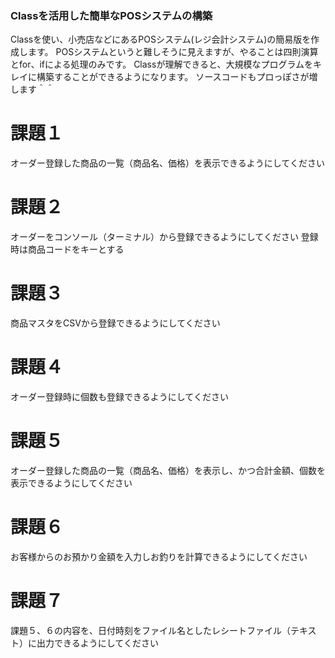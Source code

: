### Classを活用した簡単なPOSシステムの構築
Classを使い、小売店などにあるPOSシステム(レジ会計システム)の簡易版を作成します。
POSシステムというと難しそうに見えますが、やることは四則演算とfor、ifによる処理のみです。
Classが理解できると、大規模なプログラムをキレイに構築することができるようになります。
ソースコードもプロっぽさが増します＾＾

# 課題１
オーダー登録した商品の一覧（商品名、価格）を表示できるようにしてください

# 課題２
オーダーをコンソール（ターミナル）から登録できるようにしてください
登録時は商品コードをキーとする

# 課題３
商品マスタをCSVから登録できるようにしてください

# 課題４
オーダー登録時に個数も登録できるようにしてください

# 課題５
オーダー登録した商品の一覧（商品名、価格）を表示し、かつ合計金額、個数を表示できるようにしてください

# 課題６
お客様からのお預かり金額を入力しお釣りを計算できるようにしてください

# 課題７
課題５、６の内容を、日付時刻をファイル名としたレシートファイル（テキスト）に出力できるようにしてください
